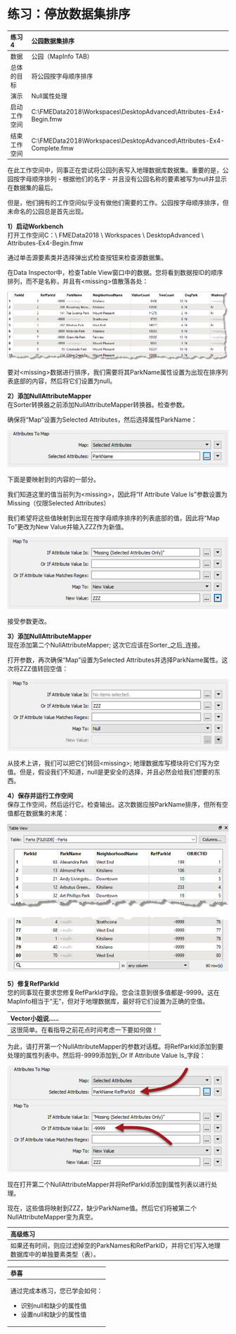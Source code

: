# 练习：停放数据集排序

|  练习4 |  公园数据集排序 |
| :--- | :--- |
| 数据 | 公园（MapInfo TAB） |
| 总体的目标 | 将公园按字母顺序排序 |
| 演示 | Null属性处理 |
| 启动工作空间 | C:\FMEData2018\Workspaces\DesktopAdvanced\Attributes-Ex4-Begin.fmw |
| 结束工作空间 | C:\FMEData2018\Workspaces\DesktopAdvanced\Attributes-Ex4-Complete.fmw |

在此工作空间中，同事正在尝试将公园列表写入地理数据库数据集。重要的是，公园按字母顺序排列 - 根据他们的名字 - 并且没有公园名称的要素被写为null并显示在数据集的最后。

但是，他们拥有的工作空间似乎没有做他们需要的工作。公园按字母顺序排序，但未命名的公园总是首先出现。

  
**1）启动Workbench**  
打开工作空间C：\ FMEData2018 \ Workspaces \ DesktopAdvanced \ Attributes-Ex4-Begin.fmw

通过单击源要素类并选择弹出式检查按钮来检查源数据集。

在Data Inspector中，检查Table View窗口中的数据。您将看到数据按ID的顺序排列，而不是名称，并且有&lt;missing&gt;值散落各处：

[![](../.gitbook/assets/img1.250.ex4.initialdata.png)](https://github.com/safesoftware/FMETraining/blob/Desktop-Advanced-2018/DesktopAdvanced1Attributes/Images/Img1.250.Ex4.InitialData.png)

要对&lt;missing&gt;数据进行排序，我们需要将其ParkName属性设置为出现在排序列表底部的内容，然后将它们设置为null。

  
**2）添加NullAttributeMapper**  
在Sorter转换器之前添加NullAttributeMapper转换器。检查参数。

确保将“Map”设置为Selected Attributes，然后选择属性ParkName：

[![](../.gitbook/assets/img1.251.ex4.nullattributemapperparameters1.png)](https://github.com/safesoftware/FMETraining/blob/Desktop-Advanced-2018/DesktopAdvanced1Attributes/Images/Img1.251.Ex4.NullAttributeMapperParameters1.png)

下面是要映射到的内容的一部分。

我们知道这里的值当前列为&lt;missing&gt;，因此将“If Attribute Value Is”参数设置为Missing（仅限Selected Attributes）

我们希望将这些值映射到出现在按字母顺序排序的列表底部的值，因此将“Map To”更改为New Value并输入ZZZ作为新值。

[![](../.gitbook/assets/img1.252.ex4.nullattributemapperparameters2.png)](https://github.com/safesoftware/FMETraining/blob/Desktop-Advanced-2018/DesktopAdvanced1Attributes/Images/Img1.252.Ex4.NullAttributeMapperParameters2.png)

接受参数更改。

  
**3）添加NullAttributeMapper**  
现在添加第二个NullAttributeMapper; 这次它应该在Sorter_之后_连接。

打开参数，再次确保“Map”设置为Selected Attributes并选择ParkName属性。这次将ZZZ值转回空值：

[![](../.gitbook/assets/img1.253.ex4.nullattributemapperparameters3.png)](https://github.com/safesoftware/FMETraining/blob/Desktop-Advanced-2018/DesktopAdvanced1Attributes/Images/Img1.253.Ex4.NullAttributeMapperParameters3.png)

从技术上讲，我们可以把它们转回&lt;missing&gt;; 地理数据库写模块将它们写为空值。但是，假设我们不知道，null是更安全的选择，并且必然会给我们想要的东西。

  
**4）保存并运行工作空间**  
保存工作空间，然后运行它。检查输出。这次数据应按ParkName排序，但所有空值都在数据集的末尾：

[![](../.gitbook/assets/img1.254.ex4.sortedoutputdata.png)](https://github.com/safesoftware/FMETraining/blob/Desktop-Advanced-2018/DesktopAdvanced1Attributes/Images/Img1.254.Ex4.SortedOutputData.png)

  
**5）修复RefParkId**  
您的同事现在要求您修复RefParkId字段。您会注意到很多值都是-9999。这在MapInfo相当于“无”，但对于地理数据库，最好将它们设置为正确的空值。

|  Vector小姐说...... |
| :--- |
|  这很简单。在看指导之前花点时间考虑一下要如何做！ |

为此，请打开第一个NullAttributeMapper的参数对话框。将RefParkId添加到要处理的属性列表中。然后将-9999添加到_Or If Attribute Value Is_字段：

[![](../.gitbook/assets/img1.255.ex4.nullattributemapperparamsforid.png)](https://github.com/safesoftware/FMETraining/blob/Desktop-Advanced-2018/DesktopAdvanced1Attributes/Images/Img1.255.Ex4.NullAttributeMapperParamsForID.png)

现在打开第二个NullAttributeMapper并将RefParkId添加到属性列表以进行处理。

现在，这些值将映射到ZZZ，缺少ParkName值。然后它们将被第二个NullAttributeMapper变为真空。

|  高级练习 |
| :--- |
|  如果还有时间，则应过滤掉空的ParkNames和RefParkID，并将它们写入地理数据库中的单独要素类型（表）。 |

<table>
  <thead>
    <tr>
      <th style="text-align:left">恭喜</th>
    </tr>
  </thead>
  <tbody>
    <tr>
      <td style="text-align:left">
        <p>通过完成本练习，您已学会如何：</p>
        <ul>
          <li>识别null和缺少的属性值</li>
          <li>设置null和缺少的属性值</li>
        </ul>
      </td>
    </tr>
  </tbody>
</table>
